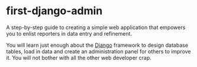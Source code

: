 # first-django-admin

A step-by-step guide to creating a simple web application that empowers you to enlist reporters in data entry and refinement.

You will learn just enough about the [Django](https://www.djangoproject.com/) framework to design database tables, load in data and create an administration panel for others to improve it. You will not bother with all the other web developer crap.

